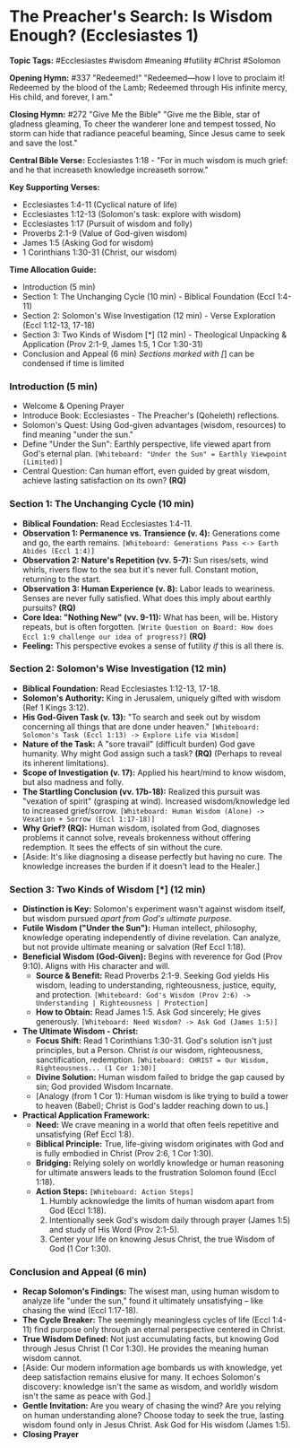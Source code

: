 # The Preacher's Search: Is Wisdom Enough? (Ecclesiastes 1)

**Topic Tags:** #Ecclesiastes #wisdom #meaning #futility #Christ #Solomon

**Opening Hymn:** #337 "Redeemed!"
"Redeemed—how I love to proclaim it! Redeemed by the blood of the Lamb; Redeemed through His infinite mercy, His child, and forever, I am."

**Closing Hymn:** #272 "Give Me the Bible"
"Give me the Bible, star of gladness gleaming, To cheer the wanderer lone and tempest tossed, No storm can hide that radiance peaceful beaming, Since Jesus came to seek and save the lost."

**Central Bible Verse:** Ecclesiastes 1:18 - "For in much wisdom is much grief: and he that increaseth knowledge increaseth sorrow."

**Key Supporting Verses:**
*   Ecclesiastes 1:4-11 (Cyclical nature of life)
*   Ecclesiastes 1:12-13 (Solomon's task: explore with wisdom)
*   Ecclesiastes 1:17 (Pursuit of wisdom and folly)
*   Proverbs 2:1-9 (Value of God-given wisdom)
*   James 1:5 (Asking God for wisdom)
*   1 Corinthians 1:30-31 (Christ, our wisdom)

**Time Allocation Guide:**
- Introduction (5 min)
- Section 1: The Unchanging Cycle (10 min) - Biblical Foundation (Eccl 1:4-11)
- Section 2: Solomon's Wise Investigation (12 min) - Verse Exploration (Eccl 1:12-13, 17-18)
- Section 3: Two Kinds of Wisdom [*] (12 min) - Theological Unpacking & Application (Prov 2:1-9, James 1:5, 1 Cor 1:30-31)
- Conclusion and Appeal (6 min)
*Sections marked with [*] can be condensed if time is limited

### Introduction (5 min)
- Welcome & Opening Prayer
- Introduce Book: Ecclesiastes - The Preacher's (Qoheleth) reflections.
- Solomon's Quest: Using God-given advantages (wisdom, resources) to find meaning "under the sun."
- Define "Under the Sun": Earthly perspective, life viewed apart from God's eternal plan. `[Whiteboard: "Under the Sun" = Earthly Viewpoint (Limited)]`
- Central Question: Can human effort, even guided by great wisdom, achieve lasting satisfaction on its own? **(RQ)**

### Section 1: The Unchanging Cycle (10 min)
- **Biblical Foundation:** Read Ecclesiastes 1:4-11.
- **Observation 1: Permanence vs. Transience (v. 4):** Generations come and go, the earth remains. `[Whiteboard: Generations Pass <-> Earth Abides (Eccl 1:4)]`
- **Observation 2: Nature's Repetition (vv. 5-7):** Sun rises/sets, wind whirls, rivers flow to the sea but it's never full. Constant motion, returning to the start.
- **Observation 3: Human Experience (v. 8):** Labor leads to weariness. Senses are never fully satisfied. What does this imply about earthly pursuits? **(RQ)**
- **Core Idea: "Nothing New" (vv. 9-11):** What has been, will be. History repeats, but is often forgotten. `[Write Question on Board: How does Eccl 1:9 challenge our idea of progress?]` **(RQ)**
- **Feeling:** This perspective evokes a sense of futility *if* this is all there is.

### Section 2: Solomon's Wise Investigation (12 min)
- **Biblical Foundation:** Read Ecclesiastes 1:12-13, 17-18.
- **Solomon's Authority:** King in Jerusalem, uniquely gifted with wisdom (Ref 1 Kings 3:12).
- **His God-Given Task (v. 13):** "To search and seek out by wisdom concerning all things that are done under heaven." `[Whiteboard: Solomon's Task (Eccl 1:13) -> Explore Life via Wisdom]`
- **Nature of the Task:** A "sore travail" (difficult burden) God gave humanity. Why might God assign such a task? **(RQ)** (Perhaps to reveal its inherent limitations).
- **Scope of Investigation (v. 17):** Applied his heart/mind to know wisdom, but also madness and folly.
- **The Startling Conclusion (vv. 17b-18):** Realized this pursuit was "vexation of spirit" (grasping at wind). Increased wisdom/knowledge led to increased grief/sorrow. `[Whiteboard: Human Wisdom (Alone) -> Vexation + Sorrow (Eccl 1:17-18)]`
- **Why Grief? (RQ):** Human wisdom, isolated from God, diagnoses problems it cannot solve, reveals brokenness without offering redemption. It sees the effects of sin without the cure.
- [Aside: It's like diagnosing a disease perfectly but having no cure. The knowledge increases the burden if it doesn't lead to the Healer.]

### Section 3: Two Kinds of Wisdom [*] (12 min)
- **Distinction is Key:** Solomon's experiment wasn't against wisdom itself, but wisdom pursued *apart from God's ultimate purpose*.
- **Futile Wisdom ("Under the Sun"):** Human intellect, philosophy, knowledge operating independently of divine revelation. Can analyze, but not provide ultimate meaning or salvation (Ref Eccl 1:18).
- **Beneficial Wisdom (God-Given):** Begins with reverence for God (Prov 9:10). Aligns with His character and will.
    - **Source & Benefit:** Read Proverbs 2:1-9. Seeking God yields His wisdom, leading to understanding, righteousness, justice, equity, and protection. `[Whiteboard: God's Wisdom (Prov 2:6) -> Understanding | Righteousness | Protection]`
    - **How to Obtain:** Read James 1:5. Ask God sincerely; He gives generously. `[Whiteboard: Need Wisdom? -> Ask God (James 1:5)]`
- **The Ultimate Wisdom - Christ:**
    - **Focus Shift:** Read 1 Corinthians 1:30-31. God's solution isn't just principles, but a Person. Christ *is* our wisdom, righteousness, sanctification, redemption. `[Whiteboard: CHRIST = Our Wisdom, Righteousness... (1 Cor 1:30)]`
    - **Divine Solution:** Human wisdom failed to bridge the gap caused by sin; God provided Wisdom Incarnate.
    - [Analogy (from 1 Cor 1): Human wisdom is like trying to build a tower to heaven (Babel); Christ is God's ladder reaching down to us.]
- **Practical Application Framework:**
    - **Need:** We crave meaning in a world that often feels repetitive and unsatisfying (Ref Eccl 1:8).
    - **Biblical Principle:** True, life-giving wisdom originates with God and is fully embodied in Christ (Prov 2:6, 1 Cor 1:30).
    - **Bridging:** Relying solely on worldly knowledge or human reasoning for ultimate answers leads to the frustration Solomon found (Eccl 1:18).
    - **Action Steps:** `[Whiteboard: Action Steps]`
        1.  Humbly acknowledge the limits of human wisdom apart from God (Eccl 1:18).
        2.  Intentionally seek God's wisdom daily through prayer (James 1:5) and study of His Word (Prov 2:1-5).
        3.  Center your life on knowing Jesus Christ, the true Wisdom of God (1 Cor 1:30).

### Conclusion and Appeal (6 min)
- **Recap Solomon's Findings:** The wisest man, using human wisdom to analyze life "under the sun," found it ultimately unsatisfying – like chasing the wind (Eccl 1:17-18).
- **The Cycle Breaker:** The seemingly meaningless cycles of life (Eccl 1:4-11) find purpose only through an eternal perspective centered in Christ.
- **True Wisdom Defined:** Not just accumulating facts, but knowing God through Jesus Christ (1 Cor 1:30). He provides the meaning human wisdom cannot.
- [Aside: Our modern information age bombards us with knowledge, yet deep satisfaction remains elusive for many. It echoes Solomon's discovery: knowledge isn't the same as wisdom, and worldly wisdom isn't the same as peace with God.]
- **Gentle Invitation:** Are you weary of chasing the wind? Are you relying on human understanding alone? Choose today to seek the true, lasting wisdom found only in Jesus Christ. Ask God for His wisdom (James 1:5).
- **Closing Prayer**